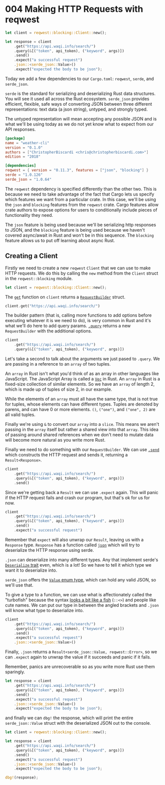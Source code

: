 # 004 Making HTTP Requests with reqwest

```rust
let client = reqwest::blocking::Client::new();

let response = client
    .get("https://api.waqi.info/search/")
    .query(&[("token", api_token), ("keyword", args)])
    .send()
    .expect("a successful request")
    .json::<serde_json::Value>()
    .expect("expected the body to be json");
```

Today we add a few dependencies to our `Cargo.toml`: `reqwest`, `serde`, and `serde_json`.

`serde` is the standard for serializing and deserializing Rust data structures. You will see it used all across the Rust ecosystem. `serde_json` provides efficient, flexible, safe ways of converting JSON between three different representations: text data (a json string), untyped, and strongly typed.

The untyped representation will mean accepting any possible JSON and is what we'll be using today as we do not yet know what to expect from our API responses.

```toml
[package]
name = "weather-cli"
version = "0.1.0"
authors = ["ChristopherBiscardi <chris@christopherbiscardi.com>"]
edition = "2018"

[dependencies]
reqwest = { version = "0.11.3", features = ["json", "blocking"] }
serde = "1.0.126"
serde_json = "1.0.64"
```

The `reqwest` dependency is specified differently than the other two. This is because we need to take advantage of the fact that Cargo lets us specify which features we want from a particular crate. In this case, we'll be using the `json` and `blocking` features from the `reqwest` crate. Cargo features allow crate authors to expose options for users to conditionally include pieces of functionality they need.

The `json` feature is being used because we'll be serializing http responses to JSON, and the `blocking` feature is being used because we haven't covered async/await in Rust and won't be in this sequence. The `blocking` feature allows us to put off learning about async Rust.

## Creating a Client

Firstly we need to create a new `reqwest` `Client` that we can use to make HTTP requests. We do this by calling the `new` method from the `Client` struct in the `reqwest::blocking` module.

```rust
let client = reqwest::blocking::Client::new();
```

The [`get`](https://docs.rs/reqwest/0.11.3/reqwest/blocking/struct.Client.html#method.get) function on `client` returns a [`RequestBuilder`](https://docs.rs/reqwest/0.11.3/reqwest/blocking/struct.RequestBuilder.html) struct.

```rust
client.get("https://api.waqi.info/search/")
```

The builder pattern (that is, calling more functions to add options before executing whatever it is we need to do), is very common in Rust and it's what we'll do here to add query params. [`.query`](https://docs.rs/reqwest/0.11.3/reqwest/blocking/struct.RequestBuilder.html#method.query) returns a new `RequestBuilder` with the additional options.

```rust
client
    .get("https://api.waqi.info/search/")
    .query(&[("token", api_token), ("keyword", args)])
```

Let's take a second to talk about the arguments we just pased to `.query`. We are passing in a reference to an `array` of two tuples.

An `array` in Rust isn't what you'd think of as an array in other languages like JavaScript. The JavaScript Array is called a [`Vec`](https://doc.rust-lang.org/std/vec/struct.Vec.html) in Rust. An `array` in Rust is a fixed-size collection of similar elements. So we have an `array` of length 2, which is made up of tuples of size 2, in our example.

While the elements of an `array` must all have the same type, that is not true for tuples, whose elements can have different types. Tuples are denoted by parens, and can have 0 or more elements. `()`, `("one")`, and `("one", 2)` are all valid tuples.

Finally we're using `&` to convert our `array` into a `slice`. This means we aren't passing in the `array` itself but rather a shared view into that `array`. This idea of passing around shared references when we don't need to mutate data will become more natural as you write more Rust.

Finally we need to do something with our `RequestBuilder`. We can use [`.send`](https://docs.rs/reqwest/0.11.3/reqwest/blocking/struct.RequestBuilder.html#method.send) which constructs the HTTP request and sends it, returning a `Result<Response>`.

```rust
client
    .get("https://api.waqi.info/search/")
    .query(&[("token", api_token), ("keyword", args)])
    .send()
```

Since we're getting back a `Result` we can use `.expect` again. This will panic if the HTTP request fails and crash our program, but that's ok for us for now.

```rust
client
    .get("https://api.waqi.info/search/")
    .query(&[("token", api_token), ("keyword", args)])
    .send()
    .expect("a successful request")
```

Remember that `expect` will also unwrap our `Result`, leaving us with a `Response` type. `Response` has a function called [`json`](https://docs.rs/reqwest/0.11.3/reqwest/blocking/struct.Response.html#method.json) which will try to deserialize the HTTP response using serde.

`.json` can deserialize into many different types. Any that implement serde's [`Deserialize` trait](https://docs.serde.rs/serde/trait.Deserialize.html) even, which is a lot! So we have to tell it which type we want it to deserialize into.

`serde_json` offers the [`Value` enum type](https://docs.serde.rs/serde_json/value/enum.Value.html), which can hold any valid JSON, so we'll use that.

To give a type to a function, we can use what is affectionately called the "turbofish" because the syntax [looks a bit like a fish](https://turbo.fish/) (`::<>`) and people like cute names. We can put our type in between the angled brackets and `.json` will know what type to deserialize into.

```rust
client
    .get("https://api.waqi.info/search/")
    .query(&[("token", api_token), ("keyword", args)])
    .send()
    .expect("a successful request")
    .json::<serde_json::Value>()
```

Finally, `.json` returns a `Result<serde_json::Value, reqwest::Error>`, so we can `.expect` again to unwrap the value if it succeeds and panic if it fails.

Remember, panics are unrecoverable so as you write more Rust use them sparingly.

```rust
let response = client
    .get("https://api.waqi.info/search/")
    .query(&[("token", api_token), ("keyword", args)])
    .send()
    .expect("a successful request")
    .json::<serde_json::Value>()
    .expect("expected the body to be json");
```

and finally we can `dbg!` the response, which will print the entire `serde_json::Value` struct with the deserialized JSON out to the console.

```rust
let client = reqwest::blocking::Client::new();

let response = client
    .get("https://api.waqi.info/search/")
    .query(&[("token", api_token), ("keyword", args)])
    .send()
    .expect("a successful request")
    .json::<serde_json::Value>()
    .expect("expected the body to be json");

dbg!(response);
```
